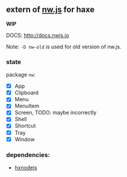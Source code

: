 extern of [nw.js](https://github.com/nwjs/nw.js) for haxe
-------

**WIP**

DOCS: <http://docs.nwjs.io>

Note: `-D nw-old` is used for old version of nw.js.

### state

package `nw`:

- [x] App
- [x] Clipboard
- [x] Menu
- [x] MenuItem
- [x] Screen, TODO: maybe incorrectly
- [x] Shell
- [x] Shortcut
- [x] Tray
- [x] Window

### dependencies:

* [hxnodejs](https://github.com/HaxeFoundation/hxnodejs)
